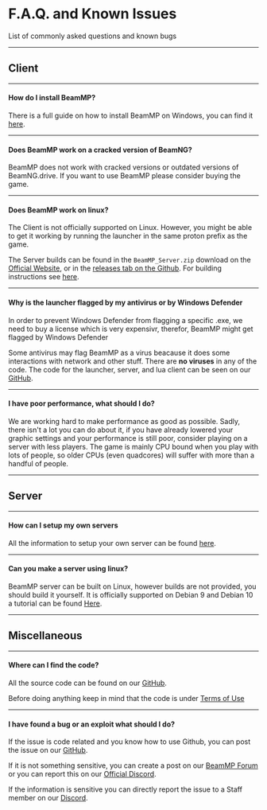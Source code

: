 # F.A.Q. and Known Issues
List of commonly asked questions and known bugs

---
## **Client**

---
#### **How do I install BeamMP?**

There is a full guide on how to install BeamMP on Windows, you can find it [here](/en/installation).

---
#### **Does BeamMP work on a cracked version of BeamNG?**

BeamMP does not work with cracked versions or outdated versions of BeamNG.drive. If you want to use BeamMP please consider buying the game.

---
#### **Does BeamMP work on linux?**

The Client is not officially  supported on Linux. However, you might be able to get it working by running the launcher in the same proton prefix as the game.

The Server builds can be found in the `BeamMP_Server.zip` download on the [Official Website](https://beammp.com/), or in the [releases tab on the Github](https://github.com/BeamMP/BeamMP-Server/releases). For building instructions see [here](https://github.com/BeamMP/BeamMP-Server/releases).

---
#### **Why is the launcher flagged by my antivirus or by Windows Defender**

In order to prevent Windows Defender from flagging a specific .exe, we need to buy a license which is very expensivr, therefor, BeamMP might get flagged by Windows Defender

Some antivirus may flag BeamMP as a virus  beacause it does some interactions with network and other stuff. There are **no viruses** in any of the code. The code for the launcher, server, and lua client can be seen on our [GitHub](https://github.com/BeamMP/BeamMP-Server/releases).

---
#### **I have poor performance, what should I do?**

We are working hard to make performance as good as possible. Sadly, there isn't a lot you can do about it, if you have already lowered your graphic settings and your performance is still poor, consider playing on a server with less players. The game is mainly CPU bound when you play with lots of people, so older CPUs (even quadcores) will suffer with more than a handful of people.

---
## **Server**

---
#### **How can I setup my own servers**

All the information to setup your own server can be found [here](../create-a-server).

---
#### **Can you make a server using linux?**

BeamMP server can be built on Linux, however builds are not provided, you should build it yourself. It is officially supported on Debian 9 and Debian 10 a tutorial can be found [Here](https://github.com/BeamMP/BeamMP-Server/releases).

---
## **Miscellaneous**

---
#### **Where can I find the code?**

All the source code can be found on our [GitHub](https://github.com/BeamMP).

Before doing anything keep in mind that the code is under [Terms of Use](https://forum.beammp.com/t/terms-of-use-v1-0/43) 

---
#### **I have found a bug or an exploit what should I do?**

If the issue is code related and you know how to use Github, you can post the issue on our [GitHub](https://github.com/BeamMP).

If it is not something sensitive, you can create a post on our [BeamMP Forum](https://forum.beammp.com) or you can report this on our [Official Discord](https://discord.gg/beammp).

If the information is sensitive you can directly report the issue to a Staff member on our [Discord](https://discord.gg/beammp).







